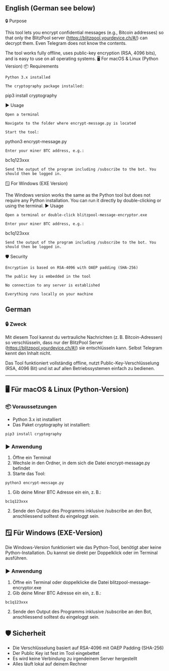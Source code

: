 ## English (German see below)

🔒 Purpose

This tool lets you encrypt confidential messages (e.g., Bitcoin addresses) so that only the BlitzPool server (https://blitzpool.yourdevice.ch/#/) can decrypt them. Even Telegram does not know the contents.

The tool works fully offline, uses public-key encryption (RSA, 4096 bits), and is easy to use on all operating systems.
🖥️ For macOS & Linux (Python Version)
📦 Requirements

    Python 3.x installed

    The cryptography package installed:

pip3 install cryptography

▶️ Usage

    Open a terminal

    Navigate to the folder where encrypt-message.py is located

    Start the tool:

python3 encrypt-message.py

    Enter your miner BTC address, e.g.:

bc1q123xxx

    Send the output of the program including /subscribe to the bot. You should then be logged in.

🪟 For Windows (EXE Version)

The Windows version works the same as the Python tool but does not require any Python installation. You can run it directly by double-clicking or using the terminal.
▶️ Usage

    Open a terminal or double-click blitzpool-message-encryptor.exe

    Enter your miner BTC address, e.g.:

bc1q123xxx

    Send the output of the program including /subscribe to the bot. You should then be logged in.

🛡️ Security

    Encryption is based on RSA-4096 with OAEP padding (SHA-256)

    The public key is embedded in the tool

    No connection to any server is established

    Everything runs locally on your machine

## German

### 🔒 Zweck

Mit diesem Tool kannst du vertrauliche Nachrichten (z. B. Bitcoin-Adressen) so verschlüsseln, dass nur der BlitzPool Server (https://blitzpool.yourdevice.ch/#/) sie entschlüsseln kann. Selbst Telegram kennt den Inhalt nicht.

Das Tool funktioniert vollständig offline, nutzt Public-Key-Verschlüsselung (RSA, 4096 Bit) und ist auf allen Betriebssystemen einfach zu bedienen.

---

## 🖥️ Für macOS & Linux (Python-Version)

### 📦 Voraussetzungen

- Python 3.x ist installiert
- Das Paket cryptography ist installiert:

```
pip3 install cryptography
```

### ▶️ Anwendung

1. Öffne ein Terminal
2. Wechsle in den Ordner, in dem sich die Datei encrypt-message.py befindet
3. Starte das Tool:

```
python3 encrypt-message.py
```

1. Gib deine Miner BTC Adresse ein ein, z. B.:

```
bc1q123xxx
```
2. Sende den Output des Programms inklusive /subscribe an den Bot, anschliessend solltest du eingeloggt sein.

## 🪟 Für Windows (EXE-Version)

Die Windows-Version funktioniert wie das Python-Tool, benötigt aber keine Python-Installation. Du kannst sie direkt per Doppelklick oder im Terminal ausführen.

### ▶️ Anwendung

1. Öffne ein Terminal oder doppelklicke die Datei blitzpool-message-encryptor.exe
2. Gib deine Miner BTC Adresse ein ein, z. B.:

```
bc1q123xxx
```
2. Sende den Output des Programms inklusive /subscribe an den Bot, anschliessend solltest du eingeloggt sein.

## 🛡️ Sicherheit

- Die Verschlüsselung basiert auf RSA-4096 mit OAEP Padding (SHA-256)
- Der Public Key ist fest im Tool eingebettet
- Es wird keine Verbindung zu irgendeinem Server hergestellt
- Alles läuft lokal auf deinem Rechner
